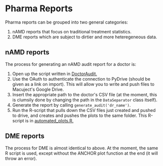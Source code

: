 # Pharma Reports

Pharma reports can be grouped into two general categories: 
1. nAMD reports that focus on traditional treatment statistics.
2. DME reports which are subject to dirtier and more heteregeneous data.

## nAMD reports
The process for generating an nAMD audit report for a doctor is:
1. Open up the script written in [DoctorAudit.](pharma_reports/DoctorAudit.ipynb)
2. Use the OAuth to authenticate the connection to PyDrive (should be given as a link on import). This will allow you to write and push files to Macuject's Google Drive.
3. Insert the appropriate path to the doctor's CSV file (at the moment, this is clumsily done by changing the path in the `DataSeparator` class itself).
4. Generate the report by calling `generate_audit('dr_name')`.
5. Run the R-script that pulls down the CSV files just created and pushed to drive, and creates and pushes the plots to the same folder. This R-script is in [automated_plots.R.](pharma_reports/automated_plots.R)

## DME reports
The process for DME is almost identical to above. At the moment, the same R script is used, except without the ANCHOR plot function at the end (it will throw an error).
